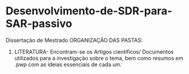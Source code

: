 # Desenvolvimento-de-SDR-para-SAR-passivo
Dissertação de Mestrado
 ORGANIZAÇÃO DAS PASTAS:
 
 1. LITERATURA- Encontram-se os Artigos científicos/ Documentos utilizados para a investigação sobre o tema, bem como resumos em .pwp com as ideias essenciais de cada um.
